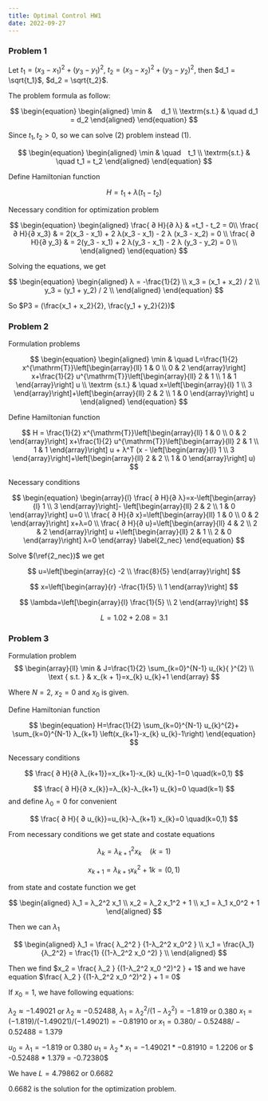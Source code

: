 ```yaml
---
title: Optimal Control HW1
date: 2022-09-27
---
```


### Problem 1

Let $t_1 = (x_3 - x_1)^2 + (y_3 - y_1)^2$, $t_2 = (x_3 - x_2)^2 + (y_3 - y_2)^2$, 
then $d_1 = \sqrt{t_1}$, $d_2 = \sqrt{t_2}$.

The problem formula as follow:

$$
\begin{equation}
\begin{aligned}
\min &  d_1 \\
\textrm{s.t.} & \quad d_1 = d_2
\end{aligned}
\end{equation}
$$

Since $t_1, t_2 > 0$, so we can solve (2) problem instead (1).

$$
\begin{equation}
\begin{aligned}
\min & \quad t_1 \\
\textrm{s.t.}  & \quad t_1 = t_2
\end{aligned}
\end{equation}
$$

Define Hamiltonian function

$$
H = t_1 + λ(t_1 - t_2)
$$

Necessary condition for optimization problem

$$
\begin{equation}
\begin{aligned}
\frac{ ∂ H}{∂ λ}  & =t_1 - t_2 = 0\\
\frac{ ∂ H}{∂ x_3} & = 2(x_3 - x_1) + 2 λ(x_3 - x_1) - 2 λ (x_3 - x_2) = 0 \\
\frac{ ∂ H}{∂ y_3} & = 2(y_3 - x_1) + 2 λ(y_3 - x_1) - 2 λ (y_3 - y_2) = 0 \\
\end{aligned}
\end{equation}
$$

Solving the equations, we get

$$
\begin{equation}
\begin{aligned}
λ = -\frac{1}{2} \\
x_3 = (x_1 + x_2) / 2 \\ 
y_3 = (y_1 + y_2) / 2 \\
\end{aligned}
\end{equation}
$$

So $P3 = (\frac{x_1 + x_2}{2}, \frac{y_1 + y_2}{2})$


### Problem 2

Formulation problems

$$
\begin{equation}
\begin{aligned}
\min & \quad 
 L=\frac{1}{2} x^{\mathrm{T}}\left[\begin{array}{ll}
1 & 0 \\
0 & 2
\end{array}\right] x+\frac{1}{2} u^{\mathrm{T}}\left[\begin{array}{ll}
2 & 1 \\
1 & 1
\end{array}\right] u \\
\textrm {s.t.} & \quad 
x=\left[\begin{array}{l}
1 \\
3
\end{array}\right]+\left[\begin{array}{ll}
2 & 2 \\
1 & 0
\end{array}\right] u
\end{aligned}
\end{equation}
$$

Define Hamiltonian function

$$
H = \frac{1}{2} x^{\mathrm{T}}\left[\begin{array}{ll}
1 & 0 \\
0 & 2
\end{array}\right] x+\frac{1}{2} u^{\mathrm{T}}\left[\begin{array}{ll}
2 & 1 \\
1 & 1
\end{array}\right] u + λ^T (x - \left[\begin{array}{l}
1 \\
3
\end{array}\right]+\left[\begin{array}{ll}
2 & 2 \\
1 & 0
\end{array}\right] u)
$$

Necessary conditions

$$
\begin{equation}
\begin{array}{l}
\frac{ ∂ H}{∂ λ}=x-\left[\begin{array}{l}
1 \\
3
\end{array}\right]- \left[\begin{array}{ll}
2 & 2 \\
1 & 0
\end{array}\right] u=0 \\
\frac{ ∂ H}{∂ x}=\left[\begin{array}{ll}
1 & 0 \\
0 & 2
\end{array}\right] x+λ=0 \\
\frac{ ∂ H}{∂ u}=\left[\begin{array}{ll}
4 & 2 \\
2 & 2
\end{array}\right] u +\left[\begin{array}{ll}
2 & 1 \\
2 & 0
\end{array}\right] λ=0
\end{array}
\label{2_nec}
\end{equation}
$$

Solve $(\ref{2_nec})$ we get 

$$
u=\left[\begin{array}{c}
-2 \\
\frac{8}{5}
\end{array}\right]
$$

$$
x=\left[\begin{array}{r}
-\frac{1}{5} \\
1
\end{array}\right]
$$

$$
\lambda=\left[\begin{array}{l}
\frac{1}{5} \\
2
\end{array}\right]
$$

$$
L = 1.02 + 2.08 = 3.1
$$



### Problem 3

Formulation problem
$$
\begin{array}{ll}
\min & J=\frac{1}{2} \sum_{k=0}^{N-1} u_{k}{ }^{2} \\
\text { s.t. } & x_{k + 1}=x_{k} u_{k}+1
\end{array}
$$

Where $N = 2$, $x_2 = 0$ and $x_0$ is given.

Define Hamiltonian function

$$
\begin{equation}
H=\frac{1}{2} \sum_{k=0}^{N-1} u_{k}^{2}+ \sum_{k=0}^{N-1} λ_{k+1} \left(x_{k+1}-x_{k} u_{k}-1\right)
\end{equation}
$$

Necessary conditions

$$
\frac{ ∂ H}{∂ λ_{k+1}}=x_{k+1}-x_{k} u_{k}-1=0 \quad(k=0,1)
$$

$$
\frac{ ∂ H}{∂ x_{k}}=λ_{k}-λ_{k+1} u_{k}=0 \quad(k=1)
$$
and define $λ_{0} = 0$ for convenient

$$
\frac{ ∂ H}{ ∂ u_{k}}=u_{k}-λ_{k+1} x_{k}=0 \quad(k=0,1)
$$


From necessary conditions we get state and costate equations

$$
λ_k  = λ_{k+1}^2 x_k \quad (k = 1)
$$

$$
x_{k+1} = λ_{k+1} x_k^2  + 1   k = (0, 1)
$$

from state and costate function we get

$$
\begin{aligned}
λ_1 = λ_2^2 x_1 \\ 
x_2 = λ_2 x_1^2 + 1 \\ 
x_1 = λ_1 x_0^2 + 1
\end{aligned}
$$

Then we can $λ_1$


$$
\begin{aligned}
λ_1 = \frac{ λ_2^2 } {1-λ_2^2 x_0^2 } \\
x_1 = \frac{λ_1}{λ_2^2} = \frac{1} {(1-λ_2^2 x_0 ^2) } \\
\end{aligned}
$$

Then we find  $x_2 = \frac{ λ_2  } {(1-λ_2^2 x_0 ^2)^2 } + 1$ and we have equation $\frac{ λ_2  } {(1-λ_2^2 x_0 ^2)^2 } + 1 = 0$ 

If $x_0 = 1$, we have following equations: 



$λ_2 ≈ -1.49021$ or $λ_2 ≈ -0.52488$, 
$λ_1 = λ_2^2 / (1 - λ_2^2) = -1.819$ or $0.380$
$x_1 = (-1.819) / (-1.49021) / (-1.49021) = -0.81910$
or 
$x_1 = 0.380 / -0.52488 / -0.52488 = 1.379$

$u_0 = λ_1 = -1.819$ or $0.380$
$u_1 = λ_2 * x_1 = -1.49021 * -0.81910 = 1.2206$  or $ -0.52488 * 1.379 = -0.72380$

We have $L = 4.79862$ or $0.6682$ 

0.6682 is the solution for the optimization problem.





